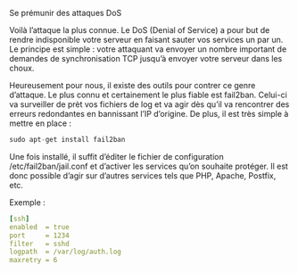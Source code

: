 Se prémunir des attaques DoS

Voilà l’attaque la plus connue. Le DoS (Denial of Service) a pour but de rendre indisponible votre serveur en faisant sauter vos services un par un. Le principe est simple : votre attaquant va envoyer un nombre important de demandes de synchronisation TCP jusqu’à envoyer votre serveur dans les choux.

Heureusement pour nous, il existe des outils pour contrer ce genre d’attaque. Le plus connu et certainement le plus fiable est fail2ban. Celui-ci va surveiller de prèt vos fichiers de log et va agir dès qu’il va rencontrer des erreurs redondantes en bannissant l’IP d’origine. De plus, il est très simple à mettre en place :
```php
sudo apt-get install fail2ban
```
Une fois installé, il suffit d’éditer le fichier de configuration /etc/fail2ban/jail.conf et d’activer les services qu’on souhaite protéger. Il est donc possible d’agir sur d’autres services tels que PHP, Apache, Postfix, etc.

Exemple :
```yaml
[ssh]
enabled  = true
port     = 1234
filter   = sshd
logpath  = /var/log/auth.log
maxretry = 6
```